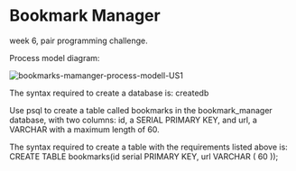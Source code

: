 # Bookmark Manager

week 6, pair programming challenge.


Process model diagram:



![bookmarks-mamanger-process-modell-US1](https://user-images.githubusercontent.com/74785447/122811831-db54ec00-d2c8-11eb-900f-e1e9f0f13089.png)


The syntax required to create a database is: createdb <name>

Use psql to create a table called bookmarks in the bookmark_manager database, with two columns: id, a SERIAL PRIMARY KEY, and url, a VARCHAR with a maximum length of 60.

The syntax required to create a table with the requirements listed above is: CREATE TABLE bookmarks(id serial PRIMARY KEY, url VARCHAR ( 60 )); 
